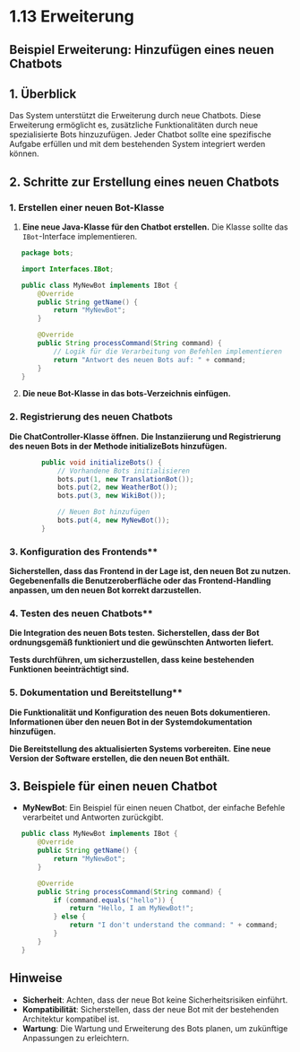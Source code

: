 # 1.13 Erweiterung

## Beispiel Erweiterung: Hinzufügen eines neuen Chatbots

## 1. Überblick

Das System unterstützt die Erweiterung durch neue Chatbots. Diese Erweiterung ermöglicht es, zusätzliche Funktionalitäten durch neue spezialisierte Bots hinzuzufügen. Jeder Chatbot sollte eine spezifische Aufgabe erfüllen und mit dem bestehenden System integriert werden können.

## 2. Schritte zur Erstellung eines neuen Chatbots

### 1. Erstellen einer neuen Bot-Klasse

1. **Eine neue Java-Klasse für den Chatbot erstellen.**
   Die Klasse sollte das `IBot`-Interface implementieren.

```java
   package bots;

   import Interfaces.IBot;

   public class MyNewBot implements IBot {
       @Override
       public String getName() {
           return "MyNewBot";
       }

       @Override
       public String processCommand(String command) {
           // Logik für die Verarbeitung von Befehlen implementieren
           return "Antwort des neuen Bots auf: " + command;
       }
   }
```

2. **Die neue Bot-Klasse in das bots-Verzeichnis einfügen.**

### 2. Registrierung des neuen Chatbots

**Die ChatController-Klasse öffnen.**
    **Die Instanziierung und Registrierung des neuen Bots in der Methode initializeBots hinzufügen.**

```java
        public void initializeBots() {
            // Vorhandene Bots initialisieren
            bots.put(1, new TranslationBot());
            bots.put(2, new WeatherBot());
            bots.put(3, new WikiBot());

            // Neuen Bot hinzufügen
            bots.put(4, new MyNewBot());
        }
```
### 3. Konfiguration des Frontends**

**Sicherstellen, dass das Frontend in der Lage ist, den neuen Bot zu nutzen.**
    **Gegebenenfalls die Benutzeroberfläche oder das Frontend-Handling anpassen, um den neuen Bot korrekt darzustellen.**

### 4. Testen des neuen Chatbots**

**Die Integration des neuen Bots testen.**
    **Sicherstellen, dass der Bot ordnungsgemäß funktioniert und die gewünschten Antworten liefert.**

**Tests durchführen, um sicherzustellen, dass keine bestehenden Funktionen beeinträchtigt sind.**

### 5. Dokumentation und Bereitstellung**

**Die Funktionalität und Konfiguration des neuen Bots dokumentieren.**
    **Informationen über den neuen Bot in der Systemdokumentation hinzufügen.**

**Die Bereitstellung des aktualisierten Systems vorbereiten.**
    **Eine neue Version der Software erstellen, die den neuen Bot enthält.**

## 3. Beispiele für einen neuen Chatbot

- **MyNewBot**: Ein Beispiel für einen neuen Chatbot, der einfache Befehle verarbeitet und Antworten zurückgibt.

```java
   public class MyNewBot implements IBot {
       @Override
       public String getName() {
           return "MyNewBot";
       }

       @Override
       public String processCommand(String command) {
           if (command.equals("hello")) {
               return "Hello, I am MyNewBot!";
           } else {
               return "I don't understand the command: " + command;
           }
       }
   }
```

## Hinweise

- **Sicherheit**: Achten, dass der neue Bot keine Sicherheitsrisiken einführt.
- **Kompatibilität**: Sicherstellen, dass der neue Bot mit der bestehenden Architektur kompatibel ist.
- **Wartung**: Die Wartung und Erweiterung des Bots planen, um zukünftige Anpassungen zu erleichtern.


